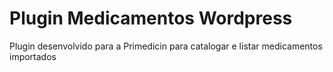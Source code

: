 # Plugin Medicamentos Wordpress
 Plugin desenvolvido para a Primedicin para catalogar e listar medicamentos importados
